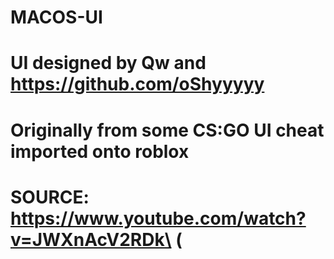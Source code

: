 # MACOS-UI

# UI designed by Qw and https://github.com/oShyyyyy











# Originally from some CS:GO UI cheat imported onto roblox 
# SOURCE: https://www.youtube.com/watch?v=JWXnAcV2RDk\ (


